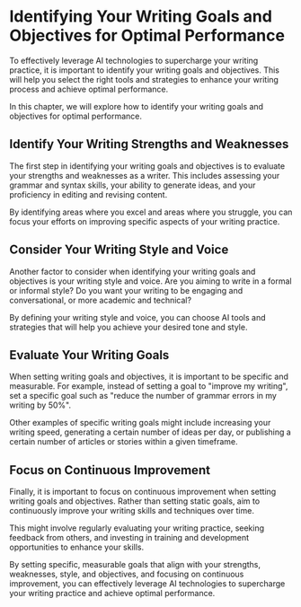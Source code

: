 Identifying Your Writing Goals and Objectives for Optimal Performance
===================================================================================================================================

To effectively leverage AI technologies to supercharge your writing practice, it is important to identify your writing goals and objectives. This will help you select the right tools and strategies to enhance your writing process and achieve optimal performance.

In this chapter, we will explore how to identify your writing goals and objectives for optimal performance.

Identify Your Writing Strengths and Weaknesses
----------------------------------------------

The first step in identifying your writing goals and objectives is to evaluate your strengths and weaknesses as a writer. This includes assessing your grammar and syntax skills, your ability to generate ideas, and your proficiency in editing and revising content.

By identifying areas where you excel and areas where you struggle, you can focus your efforts on improving specific aspects of your writing practice.

Consider Your Writing Style and Voice
-------------------------------------

Another factor to consider when identifying your writing goals and objectives is your writing style and voice. Are you aiming to write in a formal or informal style? Do you want your writing to be engaging and conversational, or more academic and technical?

By defining your writing style and voice, you can choose AI tools and strategies that will help you achieve your desired tone and style.

Evaluate Your Writing Goals
---------------------------

When setting writing goals and objectives, it is important to be specific and measurable. For example, instead of setting a goal to "improve my writing", set a specific goal such as "reduce the number of grammar errors in my writing by 50%".

Other examples of specific writing goals might include increasing your writing speed, generating a certain number of ideas per day, or publishing a certain number of articles or stories within a given timeframe.

Focus on Continuous Improvement
-------------------------------

Finally, it is important to focus on continuous improvement when setting writing goals and objectives. Rather than setting static goals, aim to continuously improve your writing skills and techniques over time.

This might involve regularly evaluating your writing practice, seeking feedback from others, and investing in training and development opportunities to enhance your skills.

By setting specific, measurable goals that align with your strengths, weaknesses, style, and objectives, and focusing on continuous improvement, you can effectively leverage AI technologies to supercharge your writing practice and achieve optimal performance.
